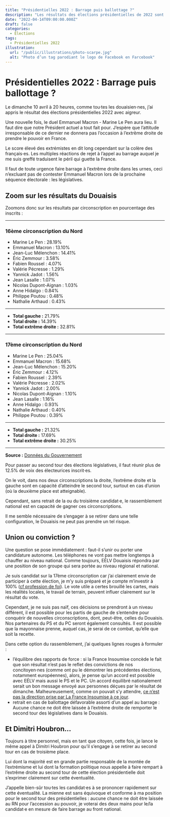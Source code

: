 ```yaml
---
title: "Présidentielles 2022 : Barrage puis ballottage ?"
description: "Les résultats des élections présidentielles de 2022 sont tombés, analyse des conséquences dans le Douaisis."
date: "2022-04-14T09:00:00.000Z"
draft: false
categories:
  - Élections
tags:
  - Présidentielles 2022
illustration:
  url: "/public/illustrations/photo-scarpe.jpg"
  alt: "Photo d’un tag parodiant le logo de Facebook en Farcebook"
---
```


# Présidentielles 2022 : Barrage puis ballottage ?

Le dimanche 10 avril à 20 heures, comme tou·tes les douaisien·nes, j’ai appris le résultat des élections présidentielles 2022 avec aigreur.

Une nouvelle fois, le duel Emmanuel Macron - Marine Le Pen aura lieu. Il faut dire que notre Président actuel a tout fait pour. J’espère que l’attitude irresponsable de ce dernier ne donnera pas l’occasion à l’extrême droite de prendre le pouvoir en France.

Le score élevé des extrémistes en dit long cependant sur la colère des français·es. Les multiples réactions de rejet à l’appel au barrage auquel je me suis greffé traduisent le péril qui guette la France.

Il faut de toute urgence faire barrage à l’extrême droite dans les urnes, ceci n’excluant pas de contester Emmanuel Macron lors de la prochaine séquence électorale : les législatives.

## Zoom sur les résultats du Douaisis

Zoomons donc sur les résultats par circonscription en pourcentage des inscrits :

---

### 16ème circonscription du Nord

- Marine Le Pen : 28.19%
- Emmanuel Macron : 13.10%
- Jean-Luc Mélenchon : 14.41%
- Éric Zemmour : 3.58%
- Fabien Roussel : 4.07%
- Valérie Pécresse : 1.29%
- Yannick Jadot : 1.56%
- Jean Lasalle : 1.07%
- Nicolas Dupont-Aignan : 1.03%
- Anne Hidalgo : 0.84%
- Philippe Poutou : 0.48%
- Nathalie Arthaud : 0.43%

---

- **Total gauche :** 21.79%
- **Total droite :** 14.39%
- **Total extrême droite :** 32.81%

---

### 17ème circonscription du Nord

- Marine Le Pen : 25.04%
- Emmanuel Macron : 15.68%
- Jean-Luc Mélenchon : 15.20%
- Éric Zemmour : 4.12%
- Fabien Roussel : 2.39%
- Valérie Pécresse : 2.02%
- Yannick Jadot : 2.00%
- Nicolas Dupont-Aignan : 1.10%
- Jean Lasalle : 1.16%
- Anne Hidalgo : 0.93%
- Nathalie Arthaud : 0.40%
- Philippe Poutou : 0.39%

---

- **Total gauche :** 21.32%
- **Total droite :** 17.69%
- **Total extrême droite :** 30.25%

---

**Source :**
[Données du Gouvernement](https://www.data.gouv.fr/fr/datasets/election-presidentielle-des-10-et-24-avril-2022-resultats-du-1er-tour/)

Pour passer au second tour des élections législatives, il faut réunir plus de 12.5% de voix des électeurices inscrit·es.

On le voit, dans nos deux circonscriptions la droite, l’extrême droite et la gauche sont en capacité d’atteindre le second tour, surtout en cas d’union (où la deuxième place est atteignable).

Cependant, sans retrait de la ou du troisième candidat·e, le rassemblement national est en capacité de gagner ces circonscriptions.

Il me semble nécessaire de s’engager à se retirer dans une telle configuration, le Douaisis ne peut pas prendre un tel risque.

## Union ou conviction ?

Une question se pose immédiatement : faut-il s’unir ou porter une candidature autonome. Les téléphones ne vont pas mettre longtemps à chauffer au niveau national. Comme toujours, EÉLV Douaisis répondra par une position de son groupe qui sera portée au niveau régional et national.

Je suis candidat sur la 17ème circonscription car j’ai clairement envie de participer à cette élection, je m’y suis préparé et je compte m’investir à 100% ([cf profession de foi](./profession-de-foi-legislatives-2022)). Le vote utile a certes brouillé les cartes, mais les réalités locales, le travail de terrain, peuvent influer clairement sur le résultat du vote.

Cependant, je ne suis pas naïf, ces décisions se prendront à un niveau différent, il est possible pour les partis de gauche de s’entendre pour conquérir de nouvelles circonscriptions, dont, peut-être, celles du Douaisis. Nos partenaires du PS et du PC seront également consultés. Il est possible que la mayonnaise prenne, auquel cas, je serai de ce combat, qu’elle que soit la recette.

Dans cette option du rassemblement, j’ai quelques lignes rouges à formuler :

- l’équilibre des rapports de force : si la France Insoumise concède le fait que son résultat n’est pas le reflet des convictions de nos concitoyen·nes (comme ont pu le démontrer les précédentes élections, notamment européennes), alors, je pense qu’un accord est possible avec EÉLV mais aussi le PS et le PC. Un accord équilibré nationalement serait un bon message envoyé aux personnes déçues par le résultat de dimanche. Malheureusement, comme on pouvait s’y attendre, [ce n’est pas la direction prise par La France Insoumise à ce jour](https://twitter.com/afpfr/status/1514165591535501321).
- retrait en cas de ballottage défavorable assorti d’un appel au barrage : Aucune chance ne doit être laissée à l’extrême droite de remporter le second tour des législatives dans le Douaisis.

## Et Dimitri Houbron…

Toujours à titre personnel, mais en tant que citoyen, cette fois, je lance le même appel à Dimitri Houbron pour qu’il s’engage à se retirer au second tour en cas de troisième place.

Lui dont la majorité est en grande partie responsable de la montée de l’extrémisme et lui dont la formation politique nous appelle à faire rempart à l’extrême droite au second tour de cette élection présidentielle doit s’exprimer clairement sur cette éventualité.

J’appelle bien-sûr tou·tes les candidat·es à se prononcer rapidement sur cette éventualité. La mienne est sans équivoque et conforme à ma position pour le second tour des présidentielles : aucune chance ne doit être laissée au RN pour l’accession au pouvoir, je voterai des deux mains pour le/la candidat·e en mesure de faire barrage au front national.
